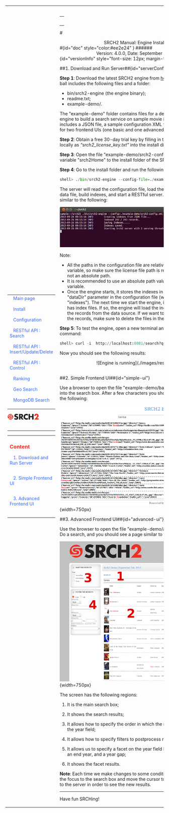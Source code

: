 <table style="width:100%;table-layout:fixed" ><tr>
<td id="sideBarTd" style="width:25%">
<div id="sidebar"> <!-- Sidebar -->
<div id="linkpool" > <!-- Links to main pages, id=linkpool-->
<table><tbody><tr><td>
&nbsp;&nbsp;&nbsp;<a style="text-decoration: none;color:#3366FF" href="./main.html">Main page</a><br><br>
&nbsp;&nbsp;&nbsp;<a style="text-decoration: none;color:#3366FF" href="./install.html">Install</a><br><br>
&nbsp;&nbsp;&nbsp;<a style="text-decoration: none;color:#3366FF" href="./configuration.html">Configuration</a><br><br>
&nbsp;&nbsp;&nbsp;<a style="text-decoration: none;color:#3366FF" href="./restful-search.html">RESTful API : Search</a><br><br>
&nbsp;&nbsp;&nbsp;<a style="text-decoration: none;color:#3366FF" href="./restful-insert-update-delete.html">RESTful API : Insert/Update/Delete</a><br><br>
&nbsp;&nbsp;&nbsp;<a style="text-decoration: none;color:#3366FF" href="./restful-control.html">RESTful API : Control</a><br><br>
&nbsp;&nbsp;&nbsp;<a style="text-decoration: none;color:#3366FF" href="./ranking.html">Ranking</a></br><br>
&nbsp;&nbsp;&nbsp;<a style="text-decoration: none;color:#3366FF" href="./geo.html">Geo Search</a></br><br>
&nbsp;&nbsp;&nbsp;<a style="text-decoration: none;color:#3366FF" href="./mongodb.html">MongoDB Search</a></br><br>
</td></tr></tbody></table>

<span ><a href="http://www.srch2.com" target="_blankt"><img style="width:100px" src="images/logo.png"/></a></span></br></br>
</div> <!-- Links to main pages, id=linkpool-->
<hr/>

<div id="content" > <!-- Table of content, id=content-->

<table><tbody><tr><td>

<div><h3><a style="text-decoration: none;color:#ee2e24" href="#doc">Content</a></h3></div>

&nbsp;&nbsp;&nbsp;<a style="text-decoration: none;color:#3366FF" href="#serverConfig">1. Download and Run Server</a><br><br>

&nbsp;&nbsp;&nbsp;<a style="text-decoration: none;color:#3366FF" href="#simple-ui">2. Simple Frontend UI</a></br><br>

&nbsp;&nbsp;&nbsp;<a style="text-decoration: none;color:#3366FF" href="#advanced-ui">3. Advanced Frontend UI</a></br><br>


</td></tr></tbody></table>


</div> <!-- Table of content, id=content-->


</div> <!-- Sidebar -->


</td>


<td id="docBody" style="width:70%">

</br>

<div><table><tbody><tr><td>

<div><h3><a style="text-decoration: none;color:#ee2e24" href="#doc"></a></h3></div>


</td></tr></tbody></table></div>

#<center>SRCH2 Manual: Engine Installation</center>#{id="doc" style="color:#ee2e24" }
######<center>Version: 4.0.0, Date: September 19, 2013</center>{id="versionInfo" style="font-size: 12px; margin-top: -20px;"}



##1. Download and Run Server##{id="serverConfig"}


<b>Step 1</b>: Download the latest SRCH2 engine from [here](http://www.srch2.com/downloads.html) and unzip it. The tar ball includes the following files and a folder:

 - bin/srch2-engine (the engine binary);
 - readme.txt;
 - example-demo/.
 
The "example-demo" folder contains files for a demo, in which we use the engine to build a search service on sample movie information. The folder includes a JSON file, a sample configuration XML file for the engine, and files for two frontend UIs (one basic and one advanced).

<b>Step 2</b>: Obtain a free 30-day trial key by filling in the [form](http://www.srch2.com/downloads.html). Store the key file locally as _“srch2_license_key.txt”_ into the install directory.

<b>Step 3</b>: Open the file "example-demo/srch2-config.xml", and change the variable "srch2Home" to the install folder of the
SRCH2 package.

<b>Step 4</b>: Go to the install folder and run the following:

```python
shell> ./bin/srch2-engine --config-file=./example-demo/srch2-config.xml
```

The server will read the configuration file, load the data in the corresponding data file, build indexes, and start a RESTful server. You should see a page similar to the following:

<center>

![Engine is running](./images/engine_running.png)

</center>

Note:

 - All the paths in the configuration file are relative to the "srch2Home" variable, so make sure the license file path is relative to "srch2Home", not an absolute path.  
 - It is recommended to use an absolute path value for the "srch2Home" variable.
 - Once the engine starts, it stores the indexes in the folder specified by the  "dataDir" parameter in the configuration file (with a default folder called "indexes"). The next time we start the engine, it will check if the folder has index files. If so, the engine will load the index files instead of reading the records from the data source. If we want to force the engine to read the records, make sure to delete the files in the "indexes" folder.

<b>Step 5</b>: To test the engine, open a new terminal and type the following command:

```python
shell> curl -i  http://localhost:8081/search?q=terminator
```

Now you should see the following results:

<center>
![Engine is running](./images/results.png)
</center>

</br>


##2. Simple Frontend UI##{id="simple-ui"}

Use a browser to open the file "example-demo/basic-ui/index.html". Type into the search box.  After a few characters you should see results similar to the following:

![Demo Webpage Image](./images/Srch2-BasicDemoFront.png){width=750px}


##3. Advanced Frontend UI##{id="advanced-ui"}

Use the browser to open the file "example-demo/advanced-ui/index.html". Do a search, and you should see a page similar to the following:

![Demo Webpage Image](./images/Srch2-FullDemoFront.png){width=750px}


The screen has the following regions:

1. It is the main search box;

2. It shows the search results;

3. It allows how to specify the order in which the results are sorted using the year field;

4. It allows how to specify filters to postprocess results;

5. It allows us to specify a facet on the year field by providing a start year, an end year, and a year gap;

6. It shows the facet results.

<b>Note</b>: Each time we make changes to some conditions, make sure to move the focus to the search box and move the cursor to reissue the search query to the server in order to see the new results.

<hr/>

Have fun SRCHing!

<link rel="stylesheet" type="text/css" href="documentation.css">
<script type="text/javascript" src="setSizes.js"></script>

<script>
setSizes();
window.onresize = setSizes

</script>
